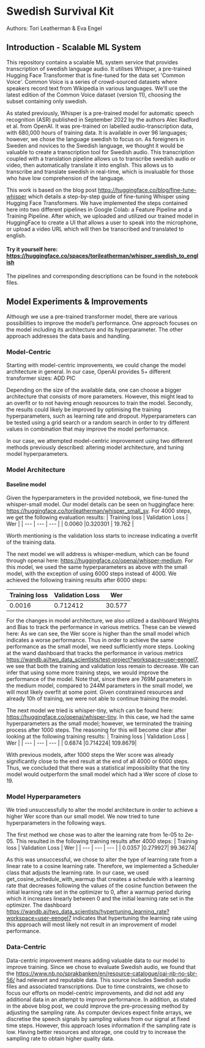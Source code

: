 # Swedish Survival Kit
Authors: Tori Leatherman & Eva Engel

## Introduction - Scalable ML System

This repository contains a scalable ML system service that provides transcription of swedish language audio. It utilises Whisper, a pre-trained Hugging Face Transformer that is fine-tuned for the data set 'Common Voice'. Common Voice is a series of crowd-sourced datasets where speakers record text from Wikipedia in various languages. We'll use the latest edition of the Common Voice dataset (version 11), choosing the subset containing only swedish. 

As stated previously, Whisper is a pre-trained model for automatic speech recognition (ASR) published in September 2022 by the authors Alec Radford et al. from OpenAI. It was pre-trained on labelled audio-transcription data, with 680,000 hours of training data. It is available in over 96 languages; however, we chose the language swedish to focus on. As foreigners in Sweden and novices to the Swedish language, we thought it would be valuable to create a transcription tool for Swedish audio. This transcription coupled with a translation pipeline allows us to transcribe swedish audio or video, then automatically translate it into english. This allows us to transcribe and translate swedish in real-time, which is invaluable for those who have low comprehension of the language. 

This work is based on the blog post https://huggingface.co/blog/fine-tune-whisper which details a step-by-step guide of fine-tuning Whisper using Hugging Face Transformers. We have implemented the steps contained here into two different pipelines in Google Colab: a Feature Pipeline and a Training Pipeline. After which, we uploaded and utilized our trained model in HuggingFace to create a UI that allows a user to speak into the microphone, or upload a video URL which will then be transcribed and translated to english. 

#### Try it yourself here: https://huggingface.co/spaces/torileatherman/whisper_swedish_to_english

The pipelines and corresponding descriptions can be found in the notebook files.

## Model Experiments & Improvements

Although we use a pre-trained transformer model, there are various possibilities to improve the model’s performance. One approach focuses on the model including its architecture and its hyperparameter. The other approach addresses the data basis and handling.

### Model-Centric
Starting with model-centric improvements, we could change the model architecture in general. In our case, OpenAI provides 5+ different transformer sizes:
ADD PIC

Depending on the size of the available data, one can choose a bigger architecture that consists of more parameters. However, this might lead to an overfit or to not having enough resources to train the model.
Secondly, the results could likely be improved by optimising the training hyperparameters, such as learning rate and dropout. Hyperparameters can be tested using a grid search or a random search in order to try different values in combination that may improve the model performance. 

In our case, we attempted model-centric improvement using two different methods previously described: altering model architecture, and tuning model hyperparameters.

### Model Architecture

#### Baseline model
Given the hyperparameters in the provided notebook, we fine-tuned the whisper-small model. Our model details can be seen on huggingface here: https://huggingface.co/torileatherman/whisper_small_sv.  For 4000 steps, we get the following evaluation results: 
| Training loss | Validation Loss | Wer |
| --- | --- |  --- |
| 0.0060 |0.320301 |  19.762 |

Worth mentioning is the validation loss starts to increase indicating a overfit of the training data.




The next model we will address is whisper-medium, which can be found through openai here: https://huggingface.co/openai/whisper-medium. For this model, we used the same hyperparameters as above with the small model, with the exception of using 6000 steps instead of 4000. We achieved the following training results after 6000 steps:

| Training loss | Validation Loss | Wer |
| --- | --- |  --- |
| 0.0016 |0.712412|  30.577 |

For the changes in model architecture, we also utilized a dashboard Weights and Bias to track the performance in various metrics. These can be viewed here: 
As we can see, the Wer score is higher than the small model which indicates a worse performance. Thus in order to achieve the same performance as the small model, we need sufficiently more steps.  Looking at the wand dashboard that tracks the performance in various metrics https://wandb.ai/two_data_scientists/test-project?workspace=user-eengel7, we see that both the training and validation loss remain to decrease. We can infer that using some more training steps, we would improve the performance of the model. Note that, since there are 769M parameters in the medium model, compared to 244M parameters in the small model, we will most likely overfit at some point. Given constrained resources and already 10h of training, we were not able to continue training the model.

The next model we tried is whisper-tiny, which can be found here: https://huggingface.co/openai/whisper-tiny. In this case, we had the same hyperparameters as the small model; however, we terminated the training process after 1000 steps. The reasoning for this will become clear after looking at the following training results: 
| Training loss | Validation Loss | Wer |
| --- | --- |  --- |
| 0.6874 |0.714224|   109.8679|

With previous models, after 1000 steps the Wer score was already significantly close to the end result at the end of all 4000 or 6000 steps. Thus, we concluded that there was a statistical impossibility that the tiny model would outperform the small model which had a Wer score of close to 19.

### Model Hyperparameters
We tried unsuccessfully to alter the model architecture in order to achieve a higher Wer score than our small model. We now tried to tune hyperparameters in the following ways.

The first method we chose was to alter the learning rate from 1e-05 to 2e-05. This resulted in the following training results after 4000 steps:
| Training loss | Validation Loss | Wer |
| --- | --- |  --- |
| 0.0357 |0.279927|   99.36274|

As this was unsuccessful, we chose to alter the type of learning rate from a linear rate to a cosine learning rate. Therefore, we implemented a Scheduler class that adjusts the learning rate. In our case, we used get_cosine_schedule_with_warmup that creates a schedule with a learning rate that decreases following the values of the cosine function between the initial learning rate set in the optimizer to 0, after a warmup period during which it increases linearly between 0 and the initial learning rate set in the optimizer.
The dashboard https://wandb.ai/two_data_scientists/hypertuning_learning_rate?workspace=user-eengel7 indicates that hypertuning the learning rate using this approach will most likely not result in an improvement of model performance.


### Data-Centric

Data-centric improvement means adding valuable data to our model to improve training. Since we chose to evaluate Swedish audio, we found that the https://www.nb.no/sprakbanken/en/resource-catalogue/oai-nb-no-sbr-56/ had relevant and reputable data. This source includes Swedish audio files and associated transcriptions. Due to time constraints, we chose to focus our efforts on model-centric improvements, and did not add any additional data in an attempt to improve performance. 
In addition, as stated in the above blog post, we could improve the pre-processing method by adjusting the sampling rate. As computer devices expect finite arrays, we discretise the speech signals by sampling values from our signal at fixed time steps.  However, this approach loses information if the sampling rate is low. Having better resources and storage, one could try to increase the sampling rate to obtain higher quality data.


